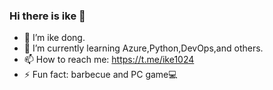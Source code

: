 ### Hi there is ike 👋

- 🔭 I’m ike dong.
- 🌱 I’m currently learning Azure,Python,DevOps,and others.
- 📫 How to reach me: https://t.me/ike1024
- ⚡ Fun fact: barbecue and PC game💻
